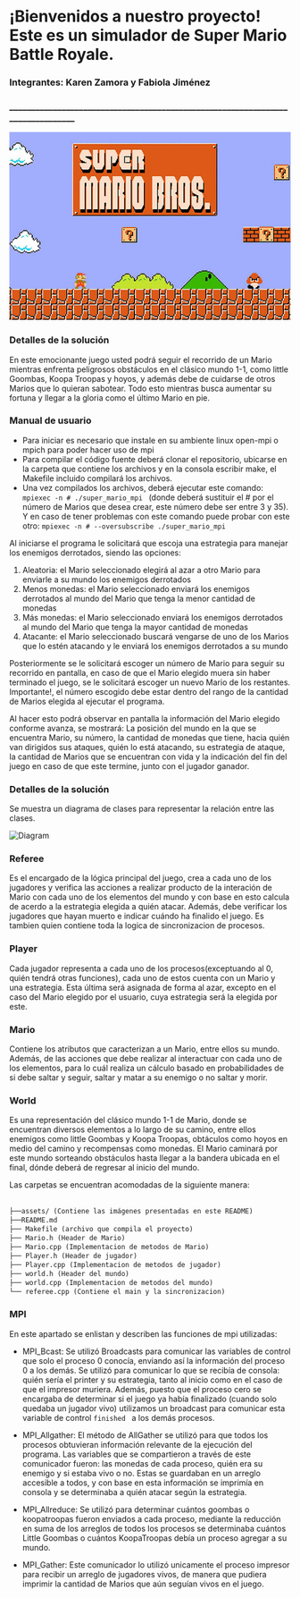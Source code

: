 # ¡Bienvenidos a nuestro proyecto! Este es un simulador de Super Mario Battle Royale.
### Integrantes: Karen Zamora y Fabiola Jiménez

### _______________________________________________________________________________
![mario](assets/sm.jpg)

### Detalles de la solución
En este emocionante juego usted podrá seguir el recorrido de un Mario mientras enfrenta peligrosos obstáculos en el clásico mundo 1-1, como little Goombas, Koopa Troopas y hoyos, y además debe de cuidarse de otros Marios que lo quieran sabotear. Todo esto mientras busca aumentar su fortuna y llegar a la gloria como el último Mario en pie.

### Manual de usuario

- Para iniciar es necesario que instale en su ambiente linux open-mpi o mpich para poder hacer uso de mpi
- Para compilar el código fuente deberá clonar el repositorio, ubicarse en la carpeta que contiene los archivos y en la consola escribir make, el Makefile incluido compilará los archivos.
- Una vez compilados los archivos, deberá ejecutar este comando: 
```mpiexec -n # ./super_mario_mpi ``` (donde deberá sustituir el # por el número de Marios que desea crear, este número debe ser entre 3 y 35).
Y en caso de tener problemas con este comando puede probar con este otro: ```mpiexec -n # --oversubscribe ./super_mario_mpi```

Al iniciarse el programa le solicitará que escoja una estrategia para manejar los enemigos derrotados, siendo las opciones:

1. Aleatoria: el Mario seleccionado elegirá al azar a otro Mario para enviarle a su mundo los enemigos derrotados
2. Menos monedas: el Mario seleccionado enviará los enemigos derrotados al mundo del Mario que tenga la menor cantidad de monedas
3. Más monedas: el Mario seleccionado enviará los enemigos derrotados al mundo del Mario que tenga la mayor cantidad de monedas
4. Atacante: el Mario seleccionado buscará vengarse de uno de los Marios que lo estén atacando y le enviará los enemigos derrotados a su mundo

Posteriormente se le solicitará escoger un número de Mario para seguir su recorrido en pantalla, en caso de que el Mario elegido muera sin haber terminado el juego, se le solicitará escoger un nuevo Mario de los restantes. Importante!, el número escogido debe estar dentro del rango de la cantidad de Marios elegida al ejecutar el programa.

Al hacer esto podrá observar en pantalla la información del Mario elegido conforme avanza, se mostrará:
La posición del mundo en la que se encuentra Mario, su número, la cantidad de monedas que tiene, hacia quién van dirigidos sus ataques, quién lo está atacando, su estrategia de ataque, la cantidad de Marios que se encuentran con vida y la indicación del fin del juego en caso de que este termine, junto con el jugador ganador.

### Detalles de la solución

Se muestra un diagrama de clases para representar la relación entre las clases.

![Diagram](assets/Diagram.jpeg)

### Referee
Es el encargado de la lógica principal del juego, crea a cada uno de los jugadores y verifica las acciones a realizar producto de la interación de Mario con cada uno de los elementos del mundo y con base en esto calcula de acerdo a la estrategia elegida a quién atacar. Además, debe verificar los jugadores que hayan muerto e indicar cuándo ha finalido el juego.
Es tambien quien contiene toda la logica de sincronizacion de procesos.

### Player
Cada jugador representa a cada uno de los procesos(exceptuando al 0, quién tendrá otras funciones), cada uno de estos cuenta con un Mario y una estrategia. Esta última será asignada de forma al azar, excepto en el caso del Mario elegido por el usuario, cuya estrategia será la elegida por este.

### Mario
Contiene los atributos que caracterizan a un Mario, entre ellos su mundo. Además, de las acciones que debe realizar al interactuar con cada uno de los elementos, para lo cuál realiza un cálculo basado en probabilidades de si debe saltar y seguir, saltar y matar a su enemigo o no saltar y morir. 

### World
Es una representación del clásico mundo 1-1 de Mario, donde se encuentran diversos elementos a lo largo de su camino, entre ellos enemigos como little Goombas y Koopa Troopas, obtáculos como hoyos en medio del camino y recompensas como monedas. El Mario caminará por este mundo sorteando obstáculos hasta llegar a la bandera ubicada en el final, dónde deberá de regresar al inicio del mundo.

Las carpetas se encuentran acomodadas de la siguiente manera:
```

├──assets/ (Contiene las imágenes presentadas en este README)
├──README.md
├── Makefile (archivo que compila el proyecto)
├── Mario.h (Header de Mario)
├── Mario.cpp (Implementacion de metodos de Mario)
├── Player.h (Header de jugador)
├── Player.cpp (Implementacion de metodos de jugador)
├── world.h (Header del mundo)
├── world.cpp (Implementacion de metodos del mundo)
└── referee.cpp (Contiene el main y la sincronizacion)
```
### MPI
 
 En este apartado se enlistan y describen las funciones de mpi utilizadas:
 
 * MPI_Bcast: Se utilizó Broadcasts para comunicar las variables de control que solo el proceso 0 conocía, enviando así la información del proceso 0 a los demás. Se utilizó para comunicar lo que se recibía de consola: quién sería el printer y su estrategia, tanto al inicio como en el caso de que el impresor muriera. Además, puesto que el proceso cero se encargaba de determinar si el juego ya había finalizado (cuando solo quedaba un jugador vivo) utilizamos un broadcast para comunicar esta variable de control ```finished ``` a los demás procesos. 
 
 * MPI_Allgather: El método de AllGather se utilizó para que todos los procesos obtuvieran información relevante de la ejecución del programa. Las variables que se compartieron a través de este comunicador fueron: las monedas de cada proceso, quién era su enemigo y si estaba vivo o no. Estas se guardaban en un arreglo accesible a todos, y con base en esta información se imprimía en consola y se determinaba a quién atacar según la estrategia.
 
 * MPI_Allreduce: Se utilizó para determinar cuántos goombas o koopatroopas fueron enviados a cada proceso, mediante la reducción en suma de los arreglos de todos los procesos se determinaba cuántos Little Goombas o cuántos KoopaTroopas debía un proceso agregar a su mundo.
 
 * MPI_Gather: Este comunicador lo utilizó unicamente el proceso impresor para recibir un arreglo de jugadores vivos, de manera que pudiera imprimir la cantidad de Marios que aún seguían vivos en el juego.

